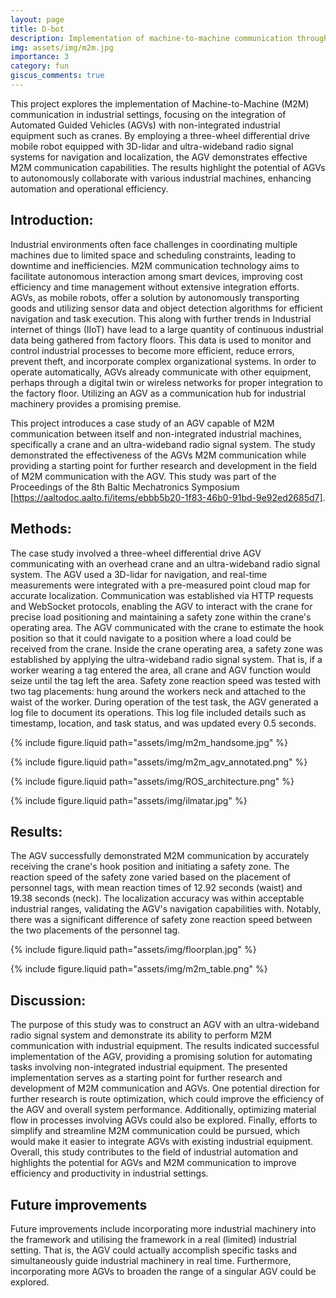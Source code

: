 ```yaml
---
layout: page
title: D-bot
description: Implementation of machine-to-machine communication through an AGV.
img: assets/img/m2m.jpg
importance: 3
category: fun
giscus_comments: true
---
```


This project explores the implementation of Machine-to-Machine (M2M) communication in industrial settings, focusing on the integration of Automated Guided Vehicles (AGVs) with non-integrated industrial equipment such as cranes. By employing a three-wheel differential drive mobile robot equipped with 3D-lidar and ultra-wideband radio signal systems for navigation and localization, the AGV demonstrates effective M2M communication capabilities. The results highlight the potential of AGVs to autonomously collaborate with various industrial machines, enhancing automation and operational efficiency.

## Introduction:

Industrial environments often face challenges in coordinating multiple machines due to limited space and scheduling constraints, leading to downtime and inefficiencies. M2M communication technology aims to facilitate autonomous interaction among smart devices, improving cost efficiency and time management without extensive integration efforts. AGVs, as mobile robots, offer a solution by autonomously transporting goods and utilizing sensor data and object detection algorithms for efficient navigation and task execution. This along with further trends in Industrial internet of things (IIoT) have lead to a large quantity of continuous industrial data being gathered from factory floors. This data is used to monitor and control industrial processes to become more efficient, reduce errors, prevent theft, and incorporate complex organizational systems. In order to operate automatically, AGVs already communicate with other equipment, perhaps through a digital twin or wireless networks for proper integration to the factory floor. Utilizing an AGV as a communication hub for industrial machinery provides a promising premise.

This project introduces a case study of an AGV capable of M2M communication between itself and non-integrated industrial machines, specifically a crane and an ultra-wideband radio signal system. The study demonstrated the effectiveness of the AGVs M2M communication while providing a starting point for further research and development in the field of M2M communication with the AGV. This study was part of the Proceedings of the 8th Baltic Mechatronics Symposium [https://aaltodoc.aalto.fi/items/ebbb5b20-1f83-46b0-91bd-9e92ed2685d7].


## Methods:

The case study involved a three-wheel differential drive AGV communicating with an overhead crane and an ultra-wideband radio signal system. The AGV used a 3D-lidar for navigation, and real-time measurements were integrated with a pre-measured point cloud map for accurate localization. Communication was established via HTTP requests and WebSocket protocols, enabling the AGV to interact with the crane for precise load positioning and maintaining a safety zone within the crane's operating area. The AGV communicated with the crane to estimate the hook position so that it could navigate to a position where a load could be received from the crane. Inside the crane operating area, a safety zone was established by applying the ultra-wideband radio signal system. That is, if a worker wearing a tag entered the area, all crane and AGV function would seize until the tag left the area. Safety zone reaction speed was tested with two tag placements: hung around the workers neck and attached to the waist of the worker. During operation of the test task, the AGV generated a log file to document its operations. This log file included details such as timestamp, location, and task status, and was updated every 0.5 seconds. 

{% include figure.liquid path="assets/img/m2m_handsome.jpg" %}

{% include figure.liquid path="assets/img/m2m_agv_annotated.png" %}

{% include figure.liquid path="assets/img/ROS_architecture.png" %}

{% include figure.liquid path="assets/img/ilmatar.jpg" %}


## Results:

The AGV successfully demonstrated M2M communication by accurately receiving the crane's hook position and initiating a safety zone. The reaction speed of the safety zone varied based on the placement of personnel tags, with mean reaction times of 12.92 seconds (waist) and 19.38 seconds (neck). The localization accuracy was within acceptable industrial ranges, validating the AGV's navigation capabilities with. Notably, there was a significant difference of safety zone reaction speed between the two placements of the personnel tag. 




{% include figure.liquid path="assets/img/floorplan.jpg" %}

{% include figure.liquid path="assets/img/m2m_table.png" %}

## Discussion:

The purpose of this study was to construct an AGV with an ultra-wideband radio signal system and demonstrate its ability to perform M2M communication with industrial equipment. The results indicated successful implementation of the AGV, providing a promising solution for automating tasks involving non-integrated industrial equipment. The presented implementation serves as a starting point for further research and development of M2M communication and AGVs. One potential direction for further research is route optimization, which could improve the efficiency of the AGV and overall system performance. Additionally, optimizing material flow in processes involving AGVs could also be explored. Finally, efforts to simplify and streamline M2M communication could be pursued, which would make it easier to integrate AGVs with existing industrial equipment. Overall, this study contributes to the field of industrial automation and highlights the potential for AGVs and M2M communication to improve efficiency and productivity in industrial settings.

## Future improvements

Future improvements include incorporating more industrial machinery into the framework and utilising the framework in a real (limited) industrial setting. That is, the AGV could actually accomplish specific tasks and simultaneously guide industrial machinery in real time. Furthermore, incorporating more AGVs to broaden the range of a singular AGV could be explored.
